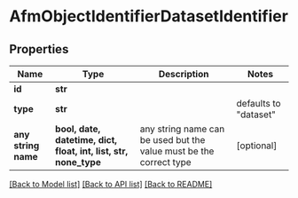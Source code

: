 # AfmObjectIdentifierDatasetIdentifier


## Properties
Name | Type | Description | Notes
------------ | ------------- | ------------- | -------------
**id** | **str** |  | 
**type** | **str** |  | defaults to "dataset"
**any string name** | **bool, date, datetime, dict, float, int, list, str, none_type** | any string name can be used but the value must be the correct type | [optional]

[[Back to Model list]](../README.md#documentation-for-models) [[Back to API list]](../README.md#documentation-for-api-endpoints) [[Back to README]](../README.md)



